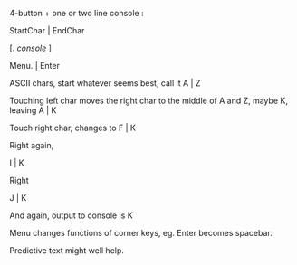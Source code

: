 4-button + one or two line console :


StartChar | EndChar

[.       *console*       ]

Menu.      |     Enter


ASCII chars, start whatever seems best, call it A | Z

Touching left char moves the right char to the middle of A and Z, maybe K, leaving A | K

Touch right char, changes to F | K

Right again, 
 
 I | K
 
 Right
 
 J | K
 
 And again, output to console is K
 
 Menu changes functions of corner keys, eg. Enter becomes spacebar.
 
 Predictive text might well help.



